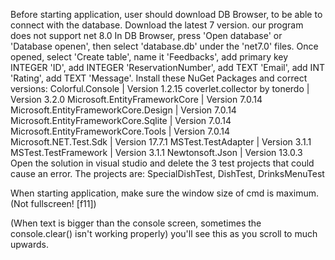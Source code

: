 Before starting application, 
  user should download DB Browser, to be able to connect with the database. Download the latest 7 version.
  our program does not support net 8.0
  In DB Browser, 
    press 'Open database' or 'Database openen',
    then select 'database.db' under the 'net7.0' files.
    Once opened,
      select 'Create table', 
      name it 'Feedbacks',
      add primary key INTEGER 'ID',
      add INTEGER 'ReservationNumber',
      add TEXT 'Email',
      add INT 'Rating',
      add TEXT 'Message'.
  Install these NuGet Packages and correct versions:
    Colorful.Console | Version 1.2.15
    coverlet.collector by tonerdo | Version 3.2.0
    Microsoft.EntityFrameworkCore | Version 7.0.14
    Microsoft.EntityFrameworkCore.Design | Version 7.0.14
    Microsoft.EntityFrameworkCore.Sqlite | Version 7.0.14
    Microsoft.EntityFrameworkCore.Tools  | Version 7.0.14
    Microsoft.NET.Test.Sdk | Version 17.7.1
    MSTest.TestAdapter   | Version 3.1.1
    MSTest.TestFramework | Version 3.1.1
    Newtonsoft.Json | Version 13.0.3
  Open the solution in visual studio and delete the 3 test projects that could cause an error. 
    The projects are: SpecialDishTest, DishTest, DrinksMenuTest
      
When starting application, 
  make sure the window size of cmd is maximum. (Not fullscreen! [f11])

(When text is bigger than the console screen, sometimes the console.clear() isn't working properly) you'll see this as you scroll to much upwards.
